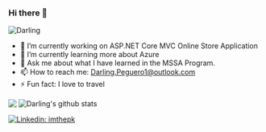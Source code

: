 ### Hi there  👋
<p align="left"> <img src="https://komarev.com/ghpvc/?username=darlingpeguero&label=Views&color=blue&style=plastic" alt="Darling" /> </p>

-   🔭  I’m currently working on  ASP.NET Core MVC Online Store Application
-   🌱  I’m currently learning more about Azure
-   💬  Ask me about what I have learned in the MSSA Program. 
-   📫  How to reach me:  Darling.Peguero1@outlook.com
-   ⚡  Fun fact: I love to travel

  <img align="center" src="https://github-readme-stats.vercel.app/api/top-langs/?username=darlingpeguero&theme=light&hide_langs_below=1" />
</a>
 
 <img align="center" src="https://github-readme-stats.vercel.app/api?username=darlingpeguero&show_icons=true&theme=light&line_height=27" alt="Darling's github stats"/>
</a>




[![Linkedin: imthepk](https://img.shields.io/badge/-imthepk-blue?style=flat-square&logo=Linkedin&logoColor=white&link=https://www.linkedin.com/in/darling-peguero/)](https://www.linkedin.com/in/darling-peguero/)
